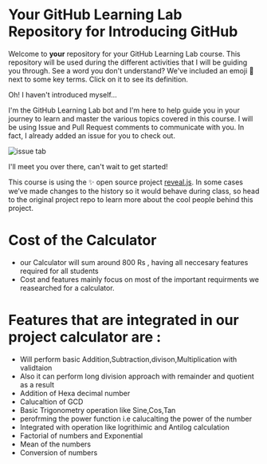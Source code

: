 # Your GitHub Learning Lab Repository for Introducing GitHub

Welcome to **your** repository for your GitHub Learning Lab course. This repository will be used during the different activities that I will be guiding you through. See a word you don't understand? We've included an emoji 📖 next to some key terms. Click on it to see its definition.

Oh! I haven't introduced myself...

I'm the GitHub Learning Lab bot and I'm here to help guide you in your journey to learn and master the various topics covered in this course. I will be using Issue and Pull Request comments to communicate with you. In fact, I already added an issue for you to check out.

![issue tab](https://lab.github.com/public/images/issue_tab.png)

I'll meet you over there, can't wait to get started!

This course is using the :sparkles: open source project [reveal.js](https://github.com/hakimel/reveal.js/). In some cases we’ve made changes to the history so it would behave during class, so head to the original project repo to learn more about the cool people behind this project.


# Cost of the Calculator 
* our Calculator will sum around 800 Rs , having all neccesary features required for all students 
* Cost and features mainly focus on most of the important requirments we reasearched for a calculator.

# Features that are integrated in our project calculator are : 
* Will perform basic Addition,Subtraction,divison,Multiplication with validtaion
* Also it can perform long division approach with remainder and quotient as a result
* Addition of Hexa decimal number
* Calucaltion of GCD
* Basic Trigonometry operation like Sine,Cos,Tan
* perofrming the power function i.e calucalting the power of the number
* Integrated with operation like logrithimic and Antilog calculation
* Factorial of numbers and Exponential 
* Mean of the numbers
* Conversion of numbers

